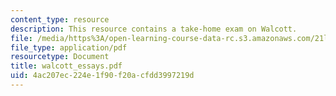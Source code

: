 ```yaml
---
content_type: resource
description: This resource contains a take-home exam on Walcott.
file: /media/https%3A/open-learning-course-data-rc.s3.amazonaws.com/21l-315-prizewinners-spring-2007/4ac207ec224e1f90f20acfdd3997219d_walcott_essays.pdf
file_type: application/pdf
resourcetype: Document
title: walcott_essays.pdf
uid: 4ac207ec-224e-1f90-f20a-cfdd3997219d
---
```

